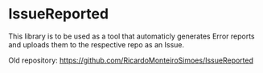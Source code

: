 # IssueReported
This library is to be used as a tool that automaticly generates Error reports and uploads them to the respective repo as an Issue.

Old repository: 
https://github.com/RicardoMonteiroSimoes/IssueReported
